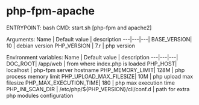 # php-fpm-apache

ENTRYPOINT: bash
CMD: start.sh [php-fpm and apache2]

Arguments:
Name | Default value | description
---|---|---|
BASE_VERSION| 10 | debian version
PHP_VERSION | 7.r | php version

Environment variables:
Name | Default value | description
---|---|---|
DOC_ROOT| /app/web | from where index.php is loaded
PHP_HOST| localhost | php-fpm server hostname
PHP_MEMORY_LIMIT| 128M | php process memory limit
PHP_UPLOAD_MAX_FILESIZE| 10M | php upload max filesize
PHP_MAX_EXECUTION_TIME| 180 | php max execution time
PHP_INI_SCAN_DIR | /etc/php/${PHP_VERSION}/cli/conf.d | path for extra php modules configuration
